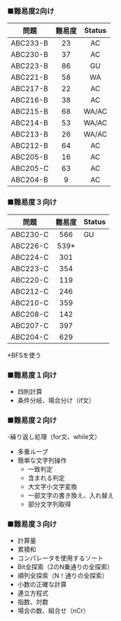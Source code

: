 
### ■難易度2向け
| 問題 | 難易度 | Status |
| ---- |:---:|:------:|
| ABC233-B | 23  |   AC   |
| ABC230-B | 37  |   AC   |
| ABC223-B | 86  |   GU   |
| ABC221-B | 58  |   WA   |
| ABC217-B | 22  |   AC   |
| ABC216-B | 38  |   AC   |
| ABC215-B | 68  | WA/AC  |
| ABC214-B | 53  | WA/AC  |
| ABC213-B | 26  | WA/AC  |
| ABC212-B | 64  |   AC   |
| ABC205-B | 16  |   AC   |
| ABC205-C | 63  |   AC   |
| ABC204-B |  9  |   AC   |

### ■難易度３向け

| 問題 | 難易度  | Status |
| ---- |:----:|-------|
| ABC230-C | 566  | GU    |
| ABC226-C | 539* |       |
| ABC224-C | 301  |       |
| ABC223-C | 354  |       |
| ABC220-C | 119  |       |
| ABC212-C | 246  |       |
| ABC210-C | 359  |       |
| ABC208-C | 142  |       |
| ABC207-C | 397  |       |
| ABC204-C | 629  |       |

*BFSを使う


### ■難易度１向け
- 四則計算
- 条件分岐、場合分け（if文）

### ■難易度２向け
-繰り返し処理（for文、while文）
- 多重ループ
- 簡単な文字列操作
  - 一致判定 <br>
  - 含まれる判定<br>
  - 大文字小文字変換<br>
  - 一部文字の書き換え、入れ替え<br>
  - 部分文字列取得<br>

### ■難易度３向け
- 計算量
- 累積和
- コンパレータを使用するソート
- Bit全探索（2のN乗通りの全探索）
- 順列全探索（N！通りの全探索）
- 小数の正確な計算
- 連立方程式
- 指数、対数
- 場合の数、組合せ（nCr）
